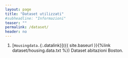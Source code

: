 ```yaml
---
layout: page
title: "Dataset utilizzati"
#subheadline: "Informazioni"
teaser: ""
permalink: /dataset/
header: no
---
```


1. [`Housingdata.`{:.datalink}]({{ site.baseurl }}{%link dataset/housing.data.txt %}) Dataset abitazioni Boston.

<!--Raccolta di dataset utilizzati nei precedenti a.a., inseriti a scopo indicativo. 

1. [`Jane Austen.`{:.datalink}]({{ site.baseurl }}{%link dataset/austen.jpg %}) Immagine di Jane Austen

1. [`Iris.`{:.datalink}]({{ site.baseurl }}{%link dataset/iris.csv %}) Classificazione iris per caratteristiche di petalo e sepalo.
1. [`Mammals.`{:.datalink}]({{ site.baseurl }}{%link dataset/mammals.csv %}) Peso e dimensione cervello in mammiferi.
1. [`Cars.`{:.datalink}]({{ site.baseurl }}{%link dataset/cars.csv %}) Velocità e spazio di frenata.
1. [`Testo.`{:.datalink}]({{ site.baseurl }}{%link dataset/XwindowsDocData.mat %}) Occorrenze di termini in documenti.
1. [`Newsgroups.`{:.datalink}]({{ site.baseurl }}{%link dataset/20news_w100.mat %}) Occorrenze di termini in documenti da newsgroups.
1. [`Ex2data1.`{:.datalink}]({{ site.baseurl }}{%link dataset/ex2data1.txt %}) Dataset per classificazione binaria.
1. [`Ex2data2.`{:.datalink}]({{ site.baseurl }}{%link dataset/ex2data2.txt %}) Dataset per classificazione binaria.
1. [`3classi train.`{:.datalink}]({{ site.baseurl }}{%link dataset/knnClassify3c.csv %}) Training set a 3 classi.
1. [`3classi test.`{:.datalink}]({{ site.baseurl }}{%link dataset/knnClassify3c-test.csv %}) Test set a 3 classi.
1. [`Titanic.`{:.datalink}]({{ site.baseurl }}{%link dataset/titanic.csv %}) Dataset Titanic.
1. [`TestSet.`{:.datalink}]({{ site.baseurl }}{%link dataset/testSet.txt %}) Dataset per logistic regression.-->



